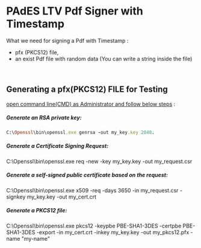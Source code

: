 # PAdES LTV Pdf Signer with Timestamp

What we need for signing a Pdf with Timestamp : 
- pfx (PKCS12) file, 
- an exist Pdf file with random data (You can write a string inside the file)

<br>

## Generating a pfx(PKCS12) FILE for Testing

<ins>open command line(CMD) as Administrator and follow below steps</ins> :

##### Generate an RSA private key:
```ruby
C:\Openssl\bin\openssl.exe genrsa -out my_key.key 2048.
```
##### Generate a Certificate Signing Request:

C:\Openssl\bin\openssl.exe req -new -key my_key.key -out my_request.csr

##### Generate a self-signed public certificate based on the request:

C:\Openssl\bin\openssl.exe x509 -req -days 3650 -in my_request.csr -signkey my_key.key -out my_cert.crt

##### Generate a PKCS12 file:

C:\Openssl\bin\openssl.exe pkcs12 -keypbe PBE-SHA1-3DES -certpbe PBE-SHA1-3DES -export -in my_cert.crt -inkey my_key.key -out my_pkcs12.pfx -name "my-name"
